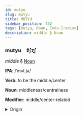 ```yaml
---
id: mutyu
slug: mutyu
title: MUTYU
sidebar_position: 702
tags: [mutyu, Noun, Indo-Iranian]
description: middle § Noun
---
```


### mutyu&emsp;<span kind="abugida">ƶ̆ʃɀʃ</span>

*middle* **§** [Noun](../../tags/Noun)

**IPA**: /ˈmʌt.jʌ/

**Verb**: to be the middle/center

**Noun**: middleness/centralness

**Modifier**: middle/center-related

<details>
    <summary>Origin</summary>
    Sanskrit मध्य madhya /məd̪ʱ.jᵊ/<br/>
    <em>Indo-Iranian Language Family</em>
</details>